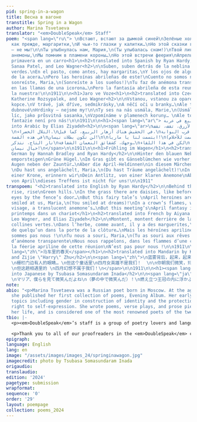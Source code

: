 ```yaml
---
pid: spring-in-a-wagon
title: Весна в вагоне
transtitle: Spring in a Wagon
author: Marina Tsvetaeva
translator: "<em>DoubleSpeak</em> Staff"
poem: "<span lang=\"ru\"> \nВстают, встают за дымкой синей\nЗелёные холмы.\nВ траве,
  как прежде, маргаритки,\nИ чьи-то глазки у калитки…\nНо этой сказки героини\nАпрельские
  — не мы!\n\nТы улыбнулась нам, Мария,\n(Ты улыбалась снам!)\nТвой лик, прозрачней
  анемоны,\nМы помним в пламени короны…\nНо этой встречи феерия\nАпрельская — не нам!\n</span>\n\n1911\n\n<h1>La
  primavera en un carro<h1>\n<h2>translated into Spanish by Ryan Hardy, Alisha Kumar,
  Sanaa Patel, and Leo Wagner<h2>\n\nSuben, suben detrás de la neblina azul\nColinas
  verdes.\nEn el pasto, como antes, hay margaritas,\nY los ojos de alguien en la puerta
  de la acera…\nPero las heroínas abrileñas de este!\nCuento no somos nosotros.\n\nNos
  sonreíste, Maria,\n(Sonreíste a los sueños!)\nTu faz de anémona transparente\nRecordamos,
  en las llamas de una icorona…\nPero la fantasía abrileña de esta reunión\n¡No es
  la nuestra!\n\n1911\n\n<h1>Jaro ve Voze<h1>\n<h2>translated into Czech by Ryan Hardy,
  Katherine Rozsypalek, and Leo Wagner<h2>\n\nVstanou, vstanou za oparem modrým\nZelené
  kopce.\nV trávě, jak dříve, sedmikrásky,\nA něčí oči u branky…\nAle této pohádky
  dubnové\nHrdinky — nejsme my!\n\nTy ses na nás usmála, Marie,\n(Usmála ses na sny!)\nTvůj
  líc, jako průsvitná sasanka,\nVzpomínáme v plamenech koruny… \nAle tohle setkání\nDubnové
  fantazie není pro nás!\n\n1911\n\n<h1>J<span lang=\"ar\"> الربيع في عربة</span><h1>\n<h2>translated
  into Arabic by Elias Ziyadeh<h2>\n\n<span lang=\"ar>\nخلف الضباب الأزرق، تقف، تقف
  \nالتلال الخضراء.\nفي الحشيش هناك أزهار الربيع، كما قبل،\nوعيناه من قرب البوابة…\nلكن
  في هذه القصة\nلن نكون بطلات نيسان!\n\nابتسمت لنا يا ماريا!\n(ابتسمت للأحلام)!\nفي
  نار التاج، نتذكر\nوجهك، كشقائق النعمان الشفافة…\nلكن في هذا اللقاء\n لن يكون لنا
  خيال نيسان!\n</span>\n\n1911\n\n<h1>Frühling im Wagen</h1>\n<h2>translated into
  German by Hannah Bradley and Ryan Hardy</h2>\n\nHinter den blauen Nebel, emporsteigen,
  emporsteigen\nGrüne Hügel.\nIm Gras gibt es Gänseblümchen wie vorher,\nUnd jemandes
  Augen neben der Zauntür…\nAber die April-Heldinnen\nin diesem Märchen sind wir nicht!\n
  \nDu hast uns angelächelt, Maria,\n(Du hast Träume angelächelt)!\nIn der Flamme
  einer Krone, erinnern wir\nDein Antlitz, von einer klaren Anemone\nAber die Seligkeit
  von April\ndieses Treffens ist nicht für uns!\n\n1911"
transpoem: "<h2>translated into English by Ryan Hardy</h2>\n\nBehind the blue mist,
  rise, rise\nGreen hills.\nIn the grass there are daisies, like before,\nAnd someone’s
  eyes by the fence’s door…\nBut this fairy tale’s \nApril heroines aren’t us!\n\nYou
  smiled at us, Maria,\n(You smiled at dreams)!\nIn a crown’s flames, we remember\nyour
  visage, a translucent anemone’s…\nBut this meeting’s\nApril fantasy isn’t for us!\n\n1911\n\n<h1>Le
  printemps dans un chariot</h1>\n<h2>translated into French by Aiyana Nosizwe Mate,
  Leo Wagner, and Elias Ziyadeh</h2>\n\nMontent, montent derrière de la brume bleue\nLes
  collines vertes.\nDans l’herbe, comme avant, il y a des marguerites,\nEt les yeux
  de quelqu’un dans la porte de la clôture…\nMais les héroïnes aprilines de ce conte\nNe
  sommes pas nous !\n\nTu nous a souri, Maria,\n(Tu as souri aux rêves!)\nTon visage
  d’anémone transparente\nNous nous rappelons, dans les flammes d’une couronne…\nMais
  la féerie apriline de cette réunion\nN’est pas pour nous !\n\n1911\n\n<h1><span
  lang=\"zh\">马车里的春天</span></h1>\n<h2>translated into Mandarin by Katherine Rozsypalek
  and Zijie \"Harry\" Zhu</h2>\n\n<span lang=\"zh\">\n蓝雾背后，起来，起来 \n绿色的山丘。 \n草地上的雏菊，像从前那样，
  \n栅栏门边有人的眼睛… \n但这个童话里\n四月女英雄不是我们！  \n\n你朝我们微笑，玛丽亚， \n（你朝梦笑着）！ \n皇冠的焰火中，我们记得 \n你的容颜，半透明的银莲…
  \n但这趟相遇里的 \n四月幻想不属于我们！\n</span>\n\n1911\n\n<h1><span lang=\"ja\">春の馬車</span></h1>\n<h2>translated
  into Japanese by Tsubasa Somasundaram Inada</h2>\n\n<span lang=\"ja\">\n青い霧の向こうに、高く昇る\n翡翠の丘\n野原の中のヒナギクは、色褪せず\n潜り戸の隙間には誰かの瞳。\nでもこのおとぎ話の、\n四月のヒロインは、僕らじゃない！\n
  \nマリア、僕らを見て微笑んだよね\n（夢の中で微笑んだ）！\n燃え立つ王冠の内に浮かぶ、\nあなたの面影、透き通ったアネモネ\nしかしこの邂逅は、\n四月の陽炎は、遥か遠くでなびいていた\n</span>\n\n1911"
note:
abio: "<p>Marina Tsvetaeva was a Russian poet born in Moscow. At the age of eighteen,
  she published her first collection of poems, Evening Album. Her early works explore
  topics including gender in construction of identity and the protection of individual
  right to self-expression. She wrote poems, verse plays, and prose pieces throughout
  her life, and is considered one of the most renowned poets of the twentieth century.</p>"
tbio: |-
  <p><em>DoubleSpeak</em>’s staff is a group of poetry lovers and language aficionados. We hail from Chicago, IL; Baltimore, MD; Rockville, MD; Columbus, OH; Bronxville, NY; as well as Toronto, Ontario; Shanghai, China; Toyko, Japan; and Beirut, Lebanon. On Thursday nights, you can find us in the Kelly Writers House reading through beautiful poetry submissions. Whether we’re playing multilingual Scrabble or commenting on submissions in rhymed couplets, we’re drawn together by our shared passion for language and translation.</p>

  <p>Thank you to all of our proofreaders in the <em>DoubleSpeak</em> community who made this group translation possible!</p>
epigraph:
language: English
lang: en
image: "/assets/images/images_24/springinawagon.jpg"
imagecredit: photo by Tsubasa Somasundaram Inada
origaudio:
translaudio:
edition: '2024'
pagetype: submission
wrapformat:
sequence: '0'
order: '29'
layout: poempage
collection: poems_2024
---
```

